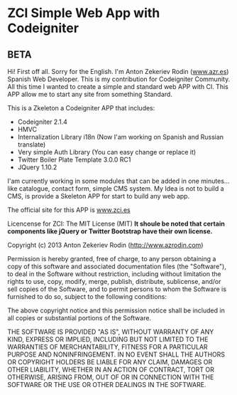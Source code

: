 <h1>ZCI Simple Web App with Codeigniter</h1>
<h2>BETA</h2>

Hi! First off all. Sorry for the English. I'm Anton Zekeriev Rodin (www.azr.es) Spanish Web Developer. This is my contribution
for Codeigniter Community. All this time I wanted to create a simple and standard web APP with CI. This APP allow me to start any
site from something Standard.

This is a Zkeleton a Codeigniter APP that includes:

<ul>
<li>Codeigniter 2.1.4</li>
<li>HMVC</li>
<li>Internalization Library i18n (Now I'am working on Spanish and Russian translate)</li>
<li>Very simple Auth Library (You can easy change or replace it)</li>
<li>Twitter Boiler Plate Template 3.0.0 RC1</li>
<li>JQuery 1.10.2</li>
</ul>

I'am currently working in some modules that can be added in one minutes... like catalogue, contact form, simple CMS system.
My Idea is not to build a CMS, is provide a Skeleton APP for start to build any web app.

The official site for this APP is <a href="http://www.zci.es">www.zci.es</a>

Licencense for ZCI: The MIT License (MIT)
<strong>It shoule be noted that certain components like jQuery or Twitter Bootstrap have their own license.</strong>

Copyright (c) 2013 Anton Zekeriev Rodin (http://www.azrodin.com)

Permission is hereby granted, free of charge, to any person obtaining a copy
of this software and associated documentation files (the "Software"), to deal
in the Software without restriction, including without limitation the rights
to use, copy, modify, merge, publish, distribute, sublicense, and/or sell
copies of the Software, and to permit persons to whom the Software is
furnished to do so, subject to the following conditions:

The above copyright notice and this permission notice shall be included in
all copies or substantial portions of the Software.

THE SOFTWARE IS PROVIDED "AS IS", WITHOUT WARRANTY OF ANY KIND, EXPRESS OR
IMPLIED, INCLUDING BUT NOT LIMITED TO THE WARRANTIES OF MERCHANTABILITY,
FITNESS FOR A PARTICULAR PURPOSE AND NONINFRINGEMENT. IN NO EVENT SHALL THE
AUTHORS OR COPYRIGHT HOLDERS BE LIABLE FOR ANY CLAIM, DAMAGES OR OTHER
LIABILITY, WHETHER IN AN ACTION OF CONTRACT, TORT OR OTHERWISE, ARISING FROM,
OUT OF OR IN CONNECTION WITH THE SOFTWARE OR THE USE OR OTHER DEALINGS IN
THE SOFTWARE.